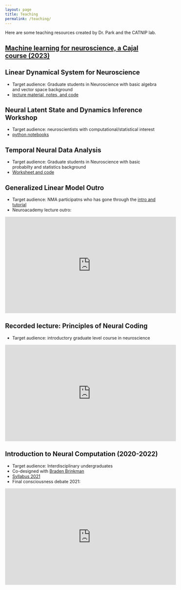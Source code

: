 ```yaml
---
layout: page
title: Teaching
permalink: /teaching/
---
```


Here are some teaching resources created by Dr. Park and the CATNIP lab.

## [Machine learning for neuroscience, a Cajal course (2023)](https://cajal-training.org/on-site/artificial-intelligence/)

## Linear Dynamical System for Neuroscience

* Target audience: Graduate students in Neuroscience with basic algebra and vector space background
* [lecture material, notes, and code](https://github.com/memming/linear-algebra-and-dynamics-lectures)

## Neural Latent State and Dynamics Inference Workshop

* Target audience: neuroscientists with computational/statistical interest
* [python notebooks](https://github.com/catniplab/latent_dynamics_workshop/)

## Temporal Neural Data Analysis

* Target audience: Graduate students in Neuroscience with basic probabilty and statistics background
* [Worksheet and code](https://github.com/memming/temporal-neural-data-lectures)

## Generalized Linear Model Outro

* Target audience: NMA participatns who has gone through the [intro and tutorial](https://compneuro.neuromatch.io/tutorials/W1D3_GeneralizedLinearModels/student/W1D3_Intro.html)
* Neuroacademy lecture outro:
<iframe width="560" height="315" src="https://www.youtube.com/embed/NXVG9ORBYXQ" title="YouTube video player" frameborder="0" allow="accelerometer; autoplay; clipboard-write; encrypted-media; gyroscope; picture-in-picture" allowfullscreen></iframe>

## Recorded lecture: Principles of Neural Coding

* Target audience: introductory graduate level course in neuroscience
<iframe width="560" height="315" src="https://www.youtube.com/embed/DlFxUEdGlmQ" title="YouTube video player" frameborder="0" allow="accelerometer; autoplay; clipboard-write; encrypted-media; gyroscope; picture-in-picture" allowfullscreen></iframe>

## Introduction to Neural Computation (2020-2022)

* Target audience: Interdisciplinary undergraduates
* Co-designed with [Braden Brinkman](https://www.sites.google.com/site/bradenbrinkman)
* [Syllabus 2021](/files/BIO347_syllabus_Fall_2021_web.pdf)
* Final consciousness debate 2021:
<iframe width="560" height="315" src="https://www.youtube.com/embed/Dv4s72FVkIU" title="YouTube video player" frameborder="0" allow="accelerometer; autoplay; clipboard-write; encrypted-media; gyroscope; picture-in-picture" allowfullscreen></iframe>

